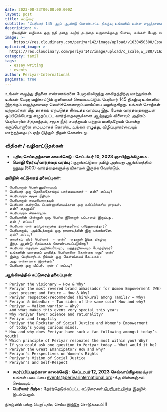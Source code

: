 ```yaml
---
date: 2023-08-23T00:00:00.000Z
layout: post
title: கட்டுரை
subtitle: 'பெரியார் 145 ஆம் ஆண்டு கொண்டாட்ட நிகழ்வு உங்களில் உள்ள எழுத்தாளரை வெளிக்கொணர உங்களை ஊக்குவிக்கிறது'
description: >-
   நிலத்தின் வழியாக ஒரு நதி தனது வழித் தடத்தை உருவாக்குவது போல, உங்கள் பேனா சமத்துவ எண்ணங்களை காகிதத்தில் வடிக்கட்டும்.
image: >-
    https://res.cloudinary.com/periyar142/image/upload/v1630450300/EssayWriting_upbjln.jpg
optimized_image: >-
  https://res.cloudinary.com/periyar142/image/upload/c_scale,w_380/v1630450300/EssayWriting_upbjln.jpg
category: tamil
tags:
  - essay writing
  - events
author: Periyar-International
paginate: true
---
```


உங்கள் எழுத்து திறனை எண்ணங்களை பேனாவிலிருந்து காகிதத்திற்கு மாற்றுங்கள். உங்கள் பேனா வழிகாட்டும் ஒளியாகச் செயல்படட்டும். பெரியார் 145 நிகழ்வு உங்களில் இருக்கும் எழுத்தாளரை வெளிக்கொணரும் வாய்ப்பை வழங்குகிறது. உங்கள் சொற்கள் மற்றவர்கள் மீது தாக்கம் ஏற்படுத்த கிடைத்த வாய்ப்பு இது. பேசும் வார்த்தைகளுடன் ஒப்பிடும்போது எழுதப்பட்ட வார்த்தைகளுக்கான ஆற்றலும் விளைவும் அதிகம். பெரியாரின் சித்தாந்தம், சமூக நீதி, சமத்துவம் மற்றும் மனிதநேயம் போன்ற கருப்பொருளை மையமாகக் கொண்ட உங்கள் எழுத்து, விழிப்புணர்வையும் மாற்றத்தையும் ஏற்படுத்தும் திறன் கொண்டது.

### **விதிகள் / வழிகாட்டுதல்கள்**
* **பதிவு செய்வதற்கான காலக்கெடு** : **செப்டம்பர் 10, 2023 ஞாயிற்றுக்கிழமை** .
* **மொழி தேர்வு/வார்த்தை வரம்பு** :  குறுங்கட்டுரை தமிழ் அல்லது ஆங்கிலத்தில் ஐநூறு (500) வார்த்தைகளுக்கு மிகாமல்  இருக்க வேண்டும்.

**தமிழில் கட்டுரைத் தலைப்புகள்**:

    * பெரியாரும் பெண்ணுரிமையும்
    * பெரியார் ஒரு தொலைநோக்குப் பார்வையாளர் - ஏன்? எப்படி?
    * பெரியாரும் சமூக நீதியும்
    * பெரியாரும் சுயமரியாதையும்
    * பெரியார் என்றுமே பெண்ணுரிமைக்கான ஒரு மதிப்பிற்குரிய தூதுவர். 
      ஏன்? எதனால்?
    * பெரியாரும் சிக்கனமும்.
    * பெரியாரின் பின்னால் ஒரு பெரிய இளைஞர் பட்டாளம் இருப்பது.
      ஏன் / எப்படி?
    * பெரியார் ஏன் தமிழர்களுக்கு திருக்குறளைப் பரிந்துரைத்தார்?
    * பெரியாரும், அம்பேத்கரும் ஒரு நாணயத்தின் இரு பக்கங்களே.
      ஏன்? எப்படி?
    * வைக்கம் வீரர் பெரியார்  - ஏன்?  எதனால் இந்த நிகழ்வு 
      இந்த ஆண்டு சிறப்பாகக் கொண்டாடப்படுகிறது?
    * பெரியார் எதனால் அறிவியலையும், பகுத்தறிவையும் போற்றினார்?
    * உங்களின் மனதைப் பாதித்த பெரியாரின் கொள்கை எது? ஏன்?
    * இன்று பெரியாரிடம் நீங்கள் ஒரு கேள்வியைக் கேட்டால்: 
      அது என்னவாக இருக்கும்?
    * பெரியார் ஒரு மீட்பர். ஏன் / எப்படி?

**ஆங்கிலத்தில் கட்டுரைத் தலைப்புகள்:**

    * Periyar the visionary – How & Why?
    * Periyar the most revered brand ambassador for Women Empowerment (WE) 
      past present and future – How & Why?
    * Periyar respected/recommended Thirukural among Tamils? – Why?
    * Periyar & Ambedkar – Two sides of the same coin? How and why?
    * Periyar – Vaikom warrior – Why? 
      And what makes this event very special this year?
    * Why Periyar favor Science and rationality?
    * Periyar and frugality
    * Periyar the Rockstar of Social Justice and Women's Empowerment 
      of today’s young curious minds.
    * How and why does Periyar have such a fan following amongst today’s youth?
    * Which principle of Periyar resonates the most within you? Why?
    * If you could ask one question to Periyar today – What would it be?
    * Periyar the Great Emancipator? How and why?
    * Periyar's Perspectives on Women's Rights
    * Periyar's Vision of Social Justice
    * Periyar's and Self-Respect 

* **சமர்ப்பிப்பதற்கான காலக்கெடு** : **செப்டம்பர் 12, 2023 செவ்வாய்கிழமை***க்குள்* உங்கள் படைப்பை [events@periyarinternational.org](mailto:events@periyarinternational.org)-க்கு மின்னஞ்சல் செய்யவும் .
* **பெரியார் பிஞ்சு** : தேர்ந்தெடுக்கப்பட்ட *கட்டுரைகள் [பெரியார் பிஞ்சு](https://periyarpinju.com/)* இதழில் இடம்பெறும்.

நிகழ்வில் பங்கு பெற/பதிவு செய்ய [இங்கே](/tamil-register/) சொடுக்கவும்!!!

